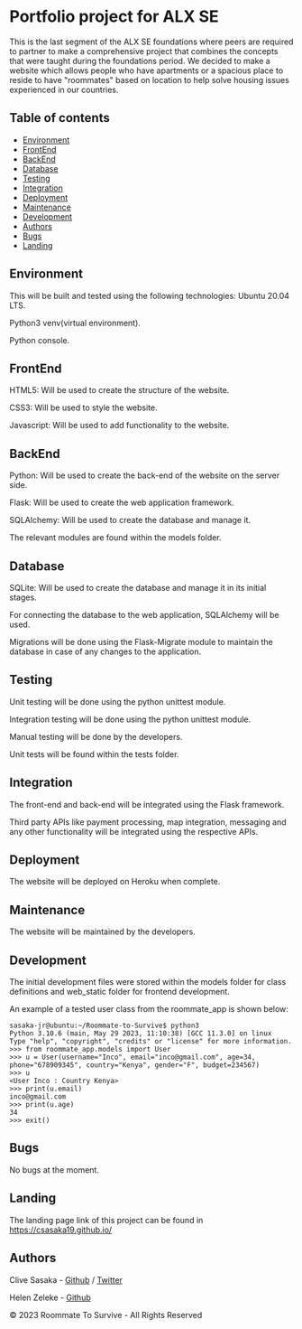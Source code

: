 # Portfolio project for ALX SE

This is the last segment of the ALX SE foundations where peers are required to partner to make a comprehensive project that combines the concepts that were taught during the foundations period.
We decided to make a website which allows people who have apartments or a spacious place to reside to have "roommates" based on location to help solve housing issues experienced in our countries.

## Table of contents

* [Environment](#environment)
* [FrontEnd](#frontend)
* [BackEnd](#backend)
* [Database](#database)
* [Testing](#testing)
* [Integration](#integration)
* [Deployment](#deployment)
* [Maintenance](#maintenance)
* [Development](#development)
* [Authors](#authors)
* [Bugs](#bugs)
* [Landing](#landing)

## Environment

This will be built and tested using the following technologies:
Ubuntu 20.04 LTS.

Python3 venv(virtual environment).

Python console.

## FrontEnd

HTML5: Will be used to create the structure of the website.

CSS3: Will be used to style the website.

Javascript: Will be used to add functionality to the website.

## BackEnd

Python: Will be used to create the back-end of the website on the server side.

Flask: Will be used to create the web application framework.

SQLAlchemy: Will be used to create the database and manage it.

The relevant modules are found within the models folder.

## Database

SQLite: Will be used to create the database and manage it in its initial stages.

For connecting the database to the web application, SQLAlchemy will be used.

Migrations will be done using the Flask-Migrate module to maintain the database in case of any changes to the application.

## Testing

Unit testing will be done using the python unittest module.

Integration testing will be done using the python unittest module.

Manual testing will be done by the developers.

Unit tests will be found within the tests folder.

## Integration

The front-end and back-end will be integrated using the Flask framework.

Third party APIs  like payment processing, map integration, messaging and any other functionality will be integrated using the respective APIs.

## Deployment

The website will be deployed on Heroku when complete.

## Maintenance

The website will be maintained by the developers.

## Development

The initial development files were stored within the models folder for class definitions and web_static folder for frontend development.

An example of a tested user class from the roommate_app is shown below:

    sasaka-jr@ubuntu:~/Roommate-to-Survive$ python3
    Python 3.10.6 (main, May 29 2023, 11:10:38) [GCC 11.3.0] on linux
    Type "help", "copyright", "credits" or "license" for more information.
    >>> from roommate_app.models import User
    >>> u = User(username="Inco", email="inco@gmail.com", age=34, phone="678909345", country="Kenya", gender="F", budget=234567)
    >>> u
    <User Inco : Country Kenya>
    >>> print(u.email)
    inco@gmail.com
    >>> print(u.age)
    34
    >>> exit()

## Bugs

No bugs at the moment.

## Landing

The landing page link of this project can be found in <https://csasaka19.github.io/>

## Authors

Clive Sasaka - [Github](https://github.com/Csasaka19) / [Twitter](https://twitter.com/Sasaka_JR)

Helen Zeleke - [Github](https://github.com/93Helu)

&copy; 2023 Roommate To Survive - All Rights Reserved
